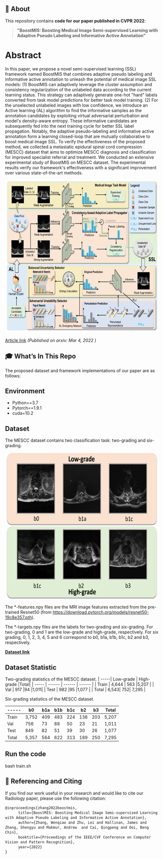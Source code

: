 
## 📄 About

This repository contains **code for our paper published in CVPR 2022**:

> **"BoostMIS: Boosting Medical Image Semi-supervised Learning with Adaptive Pseudo Labeling and Informative Active Annotation"**


# Abstract
In this paper, we propose a novel semi-supervised learning (SSL) framework named BoostMIS that combines adaptive pseudo labeling and informative active annotation to unleash the potential of medical image SSL models:
(1) BoostMIS can adaptively leverage the cluster assumption and consistency regularization of the unlabeled data according to the current learning status.  This strategy can adaptively generate one-hot "hard" labels converted from task model predictions for better task model training. (2) For the unselected unlabeled images with low confidence,  we introduce an Active learning (AL) algorithm to find the informative samples as the annotation candidates by exploiting virtual adversarial perturbation and model's density-aware entropy.
These informative candidates are subsequently fed into the next training cycle for better SSL label propagation.  Notably, the adaptive pseudo-labeling and informative active annotation form a learning closed-loop that are mutually collaborative to boost medical image SSL.  To verify the effectiveness of the proposed method, we collected a metastatic epidural spinal cord compression (MESCC) dataset that aims to optimize MESCC diagnosis and classification for improved specialist referral and treatment. We conducted an extensive experimental study of BoostMIS on MESCC  dataset. The experimental results verify our framework's effectiveness  with a significant improvement over various state-of-the-art methods.

<div align=center><img height="500" src="imgs/framework.png"></div>

[Article link](https://arxiv.org/abs/2203.02533) _(Published on arxiv: Mar 4, 2022 )_

## 🎓 What’s In This Repo

The proposed dataset and framework implementations of our paper are as follows:

## Environment

- Python==3.7
- Pytorch==1.9.1
- cuda=10.2


## Dataset 
The MESCC dataset contains two classification task: two-grading and six-grading. 

<div align=center><img height="480" src="imgs/MESCC Samples.png"></div>


The *-features.npy files are the MRI image features extracted from the pre-trained Resnet50 (from https://download.pytorch.org/models/resnet50-19c8e357.pth).  

The *-targets.npy files are the labels for two-grading and six-grading. For two-grading, 0 and 1 are the low-grade and high-grade, respectively. For six grading, 0, 1, 2, 3, 4, 5 and 6 correspond to b0, b1a, b1b, b1c, b2 and b3, respectively.

[**Dataset link**](https://www.dropbox.com/s/56xjee1symuu2vv/MESCC%20dataset.zip?dl=0)

## Dataset Statistic

Two-grading statistics of the MESCC dataset.
|  -----| Low-grade | High-grade |Total|
| ----- | ------ | ------ | ------ |
| Train | 4,644 | 563 |5,207 |
| Val | 917 |94 |1,011|
| Test | 982 |95 |1,077 |
| Total | 6,543| 752| 7,295 |

Six-grading statistics of the MESCC dataset.

|  -----| b0 | b1a | b1b| b1c| b2| b3| Total|
| ----- | ------ | ------ | ------ |------ |------ |------ |------ |
| Train | 3,752 |409 |483 |224 |136 |203 |5,207|
| Val | 756 |73 |88 |50 |23 |21 |1,011|
| Test | 849 |82 |51 |39 |30| 26| 1,077|
| Total | 5,357 |564 |622 |313|189 |250 |7,295|



## Run the code
bash train.sh

## 🤝 Referencing and Citing 

If you find our work useful in your research and would like to cite our Radiology paper, please use the following citation:

```
@inproceedings{zhang2022boostmis,
      title={BoostMIS: Boosting Medical Image Semi-supervised Learning with Adaptive Pseudo Labeling and Informative Active Annotation}, 
      author={Zhang, Wenqiao and Zhu, Lei and Hallinan, James and Zhang, Shengyu and Makmur, Andrew  and Cai, Qingpeng and Ooi, Beng Chin},
      booktitle={Proceedings of the IEEE/CVF Conference on Computer Vision and Pattern Recognition},
      year={2022}
}
```
